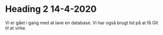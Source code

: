 # Heading 2 14-4-2020
Vi er gået i gang med at lave en database.
Vi har også brugt tid på at få Git til at virke.
